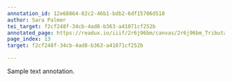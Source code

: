 ```yaml
---
annotation_id: 12e68864-82c2-46b1-bdb2-6df15706d518
author: Sara Palmer
tei_target: f2cf248f-34cb-4ad8-b363-a41071cf252b
annotated_page: https://readux.io/iiif/2r6j96bm/canvas/2r6j96bm_Tributaries-14-013.jpg
page_index: 13
target: f2cf248f-34cb-4ad8-b363-a41071cf252b

---
```

<p>Sample text annotation.</p>